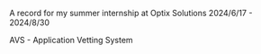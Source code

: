 A record for my summer internship at Optix Solutions
2024/6/17 - 2024/8/30

AVS - Application Vetting System
